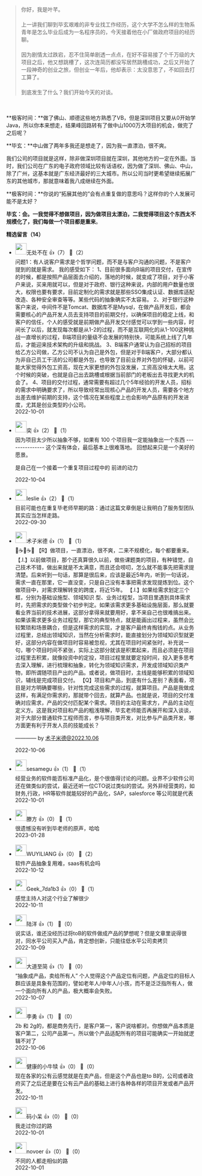 > 你好，我是叶芊。  
> 　  
> 上一讲我们聊到毕玄艰难的非专业找工作经历，这个大学不怎么样的生物系青年是怎么毕业后成为一名程序员的，今天接着他在小厂做政府项目的经历聊。  
> 　  
> 因为剧情太过跌宕，忍不住简单剧透一点点，在好不容易接了个千万级的大项目之后，他又想跳槽了，这次连简历都没写居然跳槽成功，之后又开始了一段神奇的创业之旅，但创业一年后，他却表示：太没意思了，不如回去打工算了。  
> 　  
> 到底发生了什么？我们开始今天的对谈。

　

**极客时间：**做了佛山、顺德这些地方熟悉了VB，但是深圳项目又要从0开始学Java，所以你本来想走，结果峰回路转有了做中山1000万大项目的机会，做完了之后呢？

**毕玄：**中山做了两年多我还是想走了，因为我一直漂泊，很不爽。

我们公司的项目就是这样，除非做深圳项目就在深圳，其他地方的一定在外面。当时，我们公司在广东的电子政府领域比较有话语权，因为做了深圳、佛山、中山，除了广州，这基本就是广东经济最好的三大城市。所以公司当时更希望继续拓展广东的其他城市，那就意味着我八成继续在外面。

**极客时间：**你说的“拓展其他的”会有点重复做的意思吗？这样你的个人发展可能不是太好？

**毕玄：会。一我觉得不想做项目，因为做项目太漂泊，二我觉得项目这个东西太不规模化了，我们每做一个项目都是重来**。
<div><strong>精选留言（14）</strong></div><ul>
<li><img src="https://static001.geekbang.org/account/avatar/00/11/a9/9d/bdfd9e58.jpg" width="30px"><span>无处不在</span> 👍（7） 💬（2）<div>问题1：有人说客户需求是个哲学问题，而不是与客户沟通的问题，不是客户提到的就是需求。
我的感受如下：
1、目前很多面向B端的项目交付，在宣传的时候，都是按照产品层面去介绍的，落地的时候，就变成了项目，对于小客户来说，买来用就可以，但是对于政府、银行这种来说，内部的用户数量也很大，权限也要有要求，目前定制化的需求就是那些SSO集成认证、数据库适配改造、各种安全审查等等。某些代码的抽象确实不太容易。
2、对于银行这种客户来说，中间件不是Tomcat、数据库不是Mysql，在做产品开发后，都会需要核心的产品开发人员去支持项目的前期交付，以确保项目的稳定上线，和客户的信任，个人的感受就是前期做产品开发交付感觉可以学到一些内容，时间长了以后，就发现每次都是从1-2的过程，而不是互联网化的从1-100这种挑战一直增长的过程，B端项目的量级不会发展的特别快，可能系统上线了几年后，才能迎来技术架构的升级和挑战。
3、B端客户通常认为自己招标的项目给乙方公司做，乙方公司不认为自己是外包，但是对于B端客户，大部分都认为非自己员工干活的公司都是外包，也导致了目前业界对外包的怀疑，以前可能大家觉得外包工资高，现在大家更想的外包没发展，工资高没啥太大用。这个时候的突破，也就是自己出去跳槽或根据当前部门的老板出去寻找更大的机会了。
4、项目的交付过程，通常需要有超过几个5年经验的开发人员，招标的需求中明确要求了，所以导致经常出现核心产品的开发人员，需要各个地方出差去维护前期的支持，这个情况在某些程度上也会影响产品原有的开发进度，尤其是创业类型的小公司。
</div>2022-10-01</li><br/><li><img src="https://static001.geekbang.org/account/avatar/00/0f/57/4f/6fb51ff1.jpg" width="30px"><span>奕</span> 👍（2） 💬（1）<div>因为项目太少所以抽象不够，如果有 100 个项目我一定能抽象出一个东西
---------------
这个深有体会，最后基本上很难落地。 回想起来只是一个美好的愿景。

是自己在一个接着一个重复项目过程中的 前进的动力</div>2022-10-04</li><br/><li><img src="https://static001.geekbang.org/account/avatar/00/14/34/df/64e3d533.jpg" width="30px"><span>leslie</span> 👍（2） 💬（1）<div>目前可能也在重复毕老师早期的路：通过这篇文章倒是让我明白了服务型团队其实应当怎样走路。</div>2022-09-30</li><br/><li><img src="https://static001.geekbang.org/account/avatar/00/1c/f6/27/c27599ae.jpg" width="30px"><span>术子米德</span> 👍（1） 💬（1）<div>🤔☕️🤔☕️🤔
【R】做项目，一直漂泊，很不爽，二来不规模化，每个都要重来。
【.I.】以前做项目，那个还真算很久以前，做些课题类的项目，有种错觉，自己技术不错，做出来就是不太满意，而且还会唠叨，怎么就不能事先把需求提清楚。后来听到一句话，那算是很后来，应该是最近5年内，听到一句话说，需求一直在那里，它一直没变，只是自己没有本事把需求发现提炼到位。这个做项目中，对需求理解转变的跨度，将近15年。
【.I.】如果给需求划定三个框，分别为基础设施型、领域知识 型、业务过程型，当项目里遇到具体需求时，先把需求的类型做个初步判定。如果该需求更多基础设施层面，那么就要看业界当前的技术进展，这部分拿得来就要用好，拿不来自己也很难搞出来。如果该需求更多业务过程型，那它的典型特点，就是能画出过程来，虽然会比较繁琐和场景耦合，但是这样需求的实现，才是客户最终肯掏钱的点。从业务过程里，总结出领域知识，当然在分析需求时，能直接划分为领域知识型就更好，这部分内容在做项目时容易被忽视，尤其在项目时间紧张时，补充说一句，哪个项目时间不紧张，实际上这部分就该是积累起来，而且必须是在项目过程里去积累，就像投资中的定投，项目过程里就要定投时间，投入更多思考去深入理解，进行梳理和抽象，转化为领域知识需求，开发成领域知识类产物，即所谓随项目产出的产品。或者说，做项目时，主线是能够积累的领域知识，辅线是完成项目交付。
【Q】项目和产品，到底有什么差别？表面看，项目是对方明确要哪些，针对性完成这些需求的过程，就算项目。产品是我做成这样，有满足你需求的，那就带个回去，就算产品。也就是说，项目的交付准确对应需求，产品的交付匹配某个需求。项目的主动在需求方，产品的主动在定义方。这是我对项目和产品的粗浅理解，毕玄老师能否再展开和深入谈谈，对于大部分普通软件工程师而言，参与项目类开发，对比参与产品类开发，哪方面更有利于开发人员的技能成长？

———— by 术子米德@2022.10.06
</div>2022-10-06</li><br/><li><img src="https://thirdwx.qlogo.cn/mmopen/vi_32/Q0j4TwGTfTIwVaTGFBZ0NsgiaHy65FWia9vibUlx6bxxKchg1iblqe6o3kQeLUZZNqJulbzBZsibdedcXW4ojbYaichA/132" width="30px"><span>sesamegu</span> 👍（1） 💬（1）<div>经营业务的软件能否标准产品化，是个很值得讨论的问题。业界不少软件公司还在做类似的尝试，最近还听一位CTO说过类似的尝试。另外非经营类的，如财务,行政，HR等软件就能较好的产品化，SAP，salesforce 等公司就是代表</div>2022-10-01</li><br/><li><img src="https://static001.geekbang.org/account/avatar/00/16/b7/fc/b24d948a.jpg" width="30px"><span>滕方</span> 👍（0） 💬（1）<div>很遗憾没有听到毕老师的原声，哈哈</div>2023-01-28</li><br/><li><img src="https://static001.geekbang.org/account/avatar/00/10/eb/6f/0bd8833d.jpg" width="30px"><span>WUYILIANG</span> 👍（0） 💬（2）<div>软件产品抽象复用难，saas有机会吗</div>2022-10-12</li><br/><li><img src="" width="30px"><span>Geek_7da1b3</span> 👍（0） 💬（1）<div>感觉主持人对这个行业了解很少</div>2022-10-11</li><br/><li><img src="https://static001.geekbang.org/account/avatar/00/13/69/59/107d7b27.jpg" width="30px"><span>陆洋</span> 👍（1） 💬（0）<div>说实话，谁还没经历过将toB的软件做成产品的梦想呢？但是文章里说得很对，同水平公司买入产品，肯定想创新，只能往低水平公司卖拷贝</div>2022-10-09</li><br/><li><img src="https://static001.geekbang.org/account/avatar/00/22/ba/32/cf75ea4b.jpg" width="30px"><span>大道至简</span> 👍（1） 💬（0）<div>“抽象成产品，卖给所有人”
个人觉得这个产品定位有问题，产品定位的目标人群应该是具象有范围的，譬如老年人&#47;中年人&#47;小孩，而不是泛泛指所有人，做一个面向所有人的产品，极大概率会失败。</div>2022-10-07</li><br/><li><img src="https://static001.geekbang.org/account/avatar/00/13/51/8d/c5e93d59.jpg" width="30px"><span>李勇</span> 👍（1） 💬（0）<div>2b 和 2g的，都是商务先行，是客户第一，客户说啥都对。你想做产品本质是客户第二，公司产品第一。所以做个产品适配所有的项目可能确实一开始就逻辑不对了</div>2022-10-06</li><br/><li><img src="https://static001.geekbang.org/account/avatar/00/22/8a/ca/1afcc75b.jpg" width="30px"><span>健康的小牛犊</span> 👍（0） 💬（0）<div>现在各家的公有云感觉就是在卖产品，但是这个产品也是to B的，公司或者政府买了之后还是要在公有云产品的基础上进行各种各样的项目开发或者产品开发。</div>2022-10-11</li><br/><li><img src="https://static001.geekbang.org/account/avatar/00/1f/5e/81/82709d6e.jpg" width="30px"><span>码小呆</span> 👍（0） 💬（0）<div>我走过你过的路</div>2022-10-01</li><br/><li><img src="http://thirdwx.qlogo.cn/mmopen/vi_32/DYAIOgq83erLKlSIdiadmBR0awVgQcTGbsnd1dp1uaDcdfgyFNmREXNEANjMVSDKV3yYD2AKQEicibvKY35RVpmmg/132" width="30px"><span>novoer</span> 👍（0） 💬（0）<div>不同的人都走相似的路</div>2022-10-01</li><br/>
</ul>